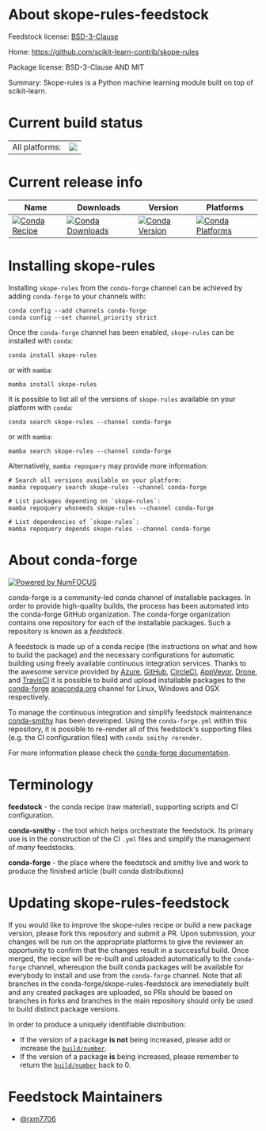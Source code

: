 About skope-rules-feedstock
===========================

Feedstock license: [BSD-3-Clause](https://github.com/conda-forge/skope-rules-feedstock/blob/main/LICENSE.txt)

Home: https://github.com/scikit-learn-contrib/skope-rules

Package license: BSD-3-Clause AND MIT

Summary: Skope-rules is a Python machine learning module built on top of scikit-learn.

Current build status
====================


<table><tr><td>All platforms:</td>
    <td>
      <a href="https://dev.azure.com/conda-forge/feedstock-builds/_build/latest?definitionId=18035&branchName=main">
        <img src="https://dev.azure.com/conda-forge/feedstock-builds/_apis/build/status/skope-rules-feedstock?branchName=main">
      </a>
    </td>
  </tr>
</table>

Current release info
====================

| Name | Downloads | Version | Platforms |
| --- | --- | --- | --- |
| [![Conda Recipe](https://img.shields.io/badge/recipe-skope--rules-green.svg)](https://anaconda.org/conda-forge/skope-rules) | [![Conda Downloads](https://img.shields.io/conda/dn/conda-forge/skope-rules.svg)](https://anaconda.org/conda-forge/skope-rules) | [![Conda Version](https://img.shields.io/conda/vn/conda-forge/skope-rules.svg)](https://anaconda.org/conda-forge/skope-rules) | [![Conda Platforms](https://img.shields.io/conda/pn/conda-forge/skope-rules.svg)](https://anaconda.org/conda-forge/skope-rules) |

Installing skope-rules
======================

Installing `skope-rules` from the `conda-forge` channel can be achieved by adding `conda-forge` to your channels with:

```
conda config --add channels conda-forge
conda config --set channel_priority strict
```

Once the `conda-forge` channel has been enabled, `skope-rules` can be installed with `conda`:

```
conda install skope-rules
```

or with `mamba`:

```
mamba install skope-rules
```

It is possible to list all of the versions of `skope-rules` available on your platform with `conda`:

```
conda search skope-rules --channel conda-forge
```

or with `mamba`:

```
mamba search skope-rules --channel conda-forge
```

Alternatively, `mamba repoquery` may provide more information:

```
# Search all versions available on your platform:
mamba repoquery search skope-rules --channel conda-forge

# List packages depending on `skope-rules`:
mamba repoquery whoneeds skope-rules --channel conda-forge

# List dependencies of `skope-rules`:
mamba repoquery depends skope-rules --channel conda-forge
```


About conda-forge
=================

[![Powered by
NumFOCUS](https://img.shields.io/badge/powered%20by-NumFOCUS-orange.svg?style=flat&colorA=E1523D&colorB=007D8A)](https://numfocus.org)

conda-forge is a community-led conda channel of installable packages.
In order to provide high-quality builds, the process has been automated into the
conda-forge GitHub organization. The conda-forge organization contains one repository
for each of the installable packages. Such a repository is known as a *feedstock*.

A feedstock is made up of a conda recipe (the instructions on what and how to build
the package) and the necessary configurations for automatic building using freely
available continuous integration services. Thanks to the awesome service provided by
[Azure](https://azure.microsoft.com/en-us/services/devops/), [GitHub](https://github.com/),
[CircleCI](https://circleci.com/), [AppVeyor](https://www.appveyor.com/),
[Drone](https://cloud.drone.io/welcome), and [TravisCI](https://travis-ci.com/)
it is possible to build and upload installable packages to the
[conda-forge](https://anaconda.org/conda-forge) [anaconda.org](https://anaconda.org/)
channel for Linux, Windows and OSX respectively.

To manage the continuous integration and simplify feedstock maintenance
[conda-smithy](https://github.com/conda-forge/conda-smithy) has been developed.
Using the ``conda-forge.yml`` within this repository, it is possible to re-render all of
this feedstock's supporting files (e.g. the CI configuration files) with ``conda smithy rerender``.

For more information please check the [conda-forge documentation](https://conda-forge.org/docs/).

Terminology
===========

**feedstock** - the conda recipe (raw material), supporting scripts and CI configuration.

**conda-smithy** - the tool which helps orchestrate the feedstock.
                   Its primary use is in the construction of the CI ``.yml`` files
                   and simplify the management of *many* feedstocks.

**conda-forge** - the place where the feedstock and smithy live and work to
                  produce the finished article (built conda distributions)


Updating skope-rules-feedstock
==============================

If you would like to improve the skope-rules recipe or build a new
package version, please fork this repository and submit a PR. Upon submission,
your changes will be run on the appropriate platforms to give the reviewer an
opportunity to confirm that the changes result in a successful build. Once
merged, the recipe will be re-built and uploaded automatically to the
`conda-forge` channel, whereupon the built conda packages will be available for
everybody to install and use from the `conda-forge` channel.
Note that all branches in the conda-forge/skope-rules-feedstock are
immediately built and any created packages are uploaded, so PRs should be based
on branches in forks and branches in the main repository should only be used to
build distinct package versions.

In order to produce a uniquely identifiable distribution:
 * If the version of a package **is not** being increased, please add or increase
   the [``build/number``](https://docs.conda.io/projects/conda-build/en/latest/resources/define-metadata.html#build-number-and-string).
 * If the version of a package **is** being increased, please remember to return
   the [``build/number``](https://docs.conda.io/projects/conda-build/en/latest/resources/define-metadata.html#build-number-and-string)
   back to 0.

Feedstock Maintainers
=====================

* [@rxm7706](https://github.com/rxm7706/)

